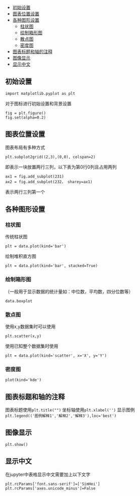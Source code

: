 <!-- TOC -->

- [初始设置](#初始设置)
- [图表位置设置](#图表位置设置)
- [各种图形设置](#各种图形设置)
    - [柱状图](#柱状图)
    - [绘制箱形图](#绘制箱形图)
    - [散点图](#散点图)
    - [密度图](#密度图)
- [图表标题和轴的注释](#图表标题和轴的注释)
- [图像显示](#图像显示)
- [显示中文](#显示中文)

<!-- /TOC -->

## 初始设置
`import matplotlib.pyplot as plt`

对于图标进行初始设置和背景设置
```
fig = plt.figure()
fig.set(alpha=0.2)
```

## 图表位置设置
图表布局有多种方式
```
plt.subplot2grid((2,3),(0,0), colspan=2)
```
即表示一块放置两行三列，以下表为第0行0列且占用两列
```
ax1 = fig.add_subplot(231)
ax2 = fig.add_subplot(232， sharey=ax1)
```
表示两行三列第一个

## 各种图形设置
### 柱状图
传统柱状图
```
plt = data.plot(kind='bar')
```
绘制堆积直方图
```
plt = data.plot(kind='bar', stacked=True)
```

### 绘制箱形图
（一般用于显示数据的统计量如：中位数，平均数，四分位数等）
```
data.boxplot
```

### 散点图
使用x,y数据集时可以使用
```
plt.scatter(x,y)
```
使用已知整个数据集时使用
```
plt = data.plot(kind='scatter', x='X', y='Y')
```

### 密度图
`plot(kind='kde')`

## 图表标题和轴的注释
图表标题使用`plt.title("")`
坐标轴使用`plt.xlabel('')`
显示图例`plt.legend(('图例解释1','解释2','解释3'),loc='best')`

## 图像显示
`plt.show()`

## 显示中文
在jupyter中表格显示中文需要加上以下文字
```
plt.rcParams['font.sans-serif']=['SimHei']
plt.rcParams['axes.unicode_minus']=False
```